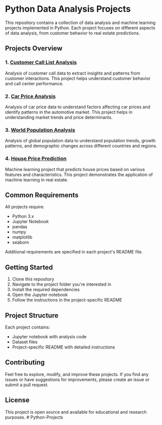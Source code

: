 # Python Data Analysis Projects

This repository contains a collection of data analysis and machine learning projects implemented in Python. Each project focuses on different aspects of data analysis, from customer behavior to real estate predictions.

## Projects Overview

### 1. [Customer Call List Analysis](customer_call_list_analysis/)
Analysis of customer call data to extract insights and patterns from customer interactions. This project helps understand customer behavior and call center performance.

### 2. [Car Price Analysis](car_price_analysis/)
Analysis of car price data to understand factors affecting car prices and identify patterns in the automotive market. This project helps in understanding market trends and price determinants.

### 3. [World Population Analysis](world_population_analysis/)
Analysis of global population data to understand population trends, growth patterns, and demographic changes across different countries and regions.

### 4. [House Price Prediction](house_price_prediction/)
Machine learning project that predicts house prices based on various features and characteristics. This project demonstrates the application of machine learning in real estate.

## Common Requirements
All projects require:
- Python 3.x
- Jupyter Notebook
- pandas
- numpy
- matplotlib
- seaborn

Additional requirements are specified in each project's README file.

## Getting Started
1. Clone this repository
2. Navigate to the project folder you're interested in
3. Install the required dependencies
4. Open the Jupyter notebook
5. Follow the instructions in the project-specific README

## Project Structure
Each project contains:
- Jupyter notebook with analysis code
- Dataset files
- Project-specific README with detailed instructions

## Contributing
Feel free to explore, modify, and improve these projects. If you find any issues or have suggestions for improvements, please create an issue or submit a pull request.

## License
This project is open source and available for educational and research purposes. # Python-Projects
